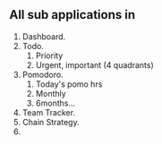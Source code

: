 #



## All sub applications in 

1. Dashboard.
2. Todo.
   1. Priority
   2. Urgent, important (4 quadrants)
3. Pomodoro.
   1. Today's pomo hrs
   2. Monthly
   3. 6months... 
4. Team Tracker.
5. Chain Strategy.
6. 